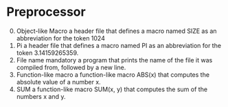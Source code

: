 # Preprocessor
0. Object-like Macro a header file that defines a macro named SIZE as an abbreviation for the token 1024
1. Pi a header file that defines a macro named PI as an abbreviation for the token 3.14159265359.
2. File name mandatory a program that prints the name of the file it was compiled from, followed by a new line.
3. Function-like macro a function-like macro ABS(x) that computes the absolute value of a number x.
4. SUM a function-like macro SUM(x, y) that computes the sum of the numbers x and y.

